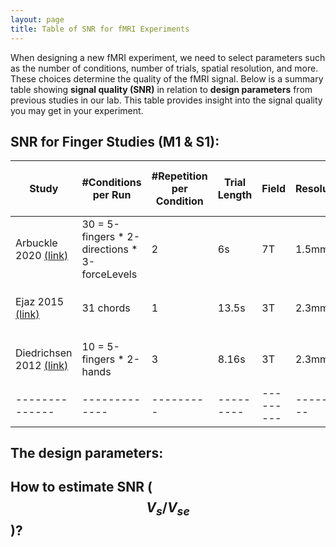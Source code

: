 ```yaml
---
layout: page
title: Table of SNR for fMRI Experiments
---
```


When designing a new fMRI experiment, we need to select parameters such as the number of conditions, number of trials, spatial resolution, and more. These choices determine the quality of the fMRI signal. Below is a summary table showing **signal quality (SNR)** in relation to **design parameters** from previous studies in our lab. This table provides insight into the signal quality you may get in your experiment.

## SNR for Finger Studies (M1 & S1):

| Study | #Conditions per Run | #Repetition per Condition | Trial Length | Field | Resolution | SNR ($$ V_s / V_{se}$$) |
|----------------|-------------|---------|---------|---------|---------|---------|
| Arbuckle 2020 <a href="https://www.jneurosci.org/content/40/48/9210" target="_blank">(link)</a> | 30 = 5-fingers * 2-directions * 3-forceLevels | 2 | 6s | 7T | 1.5mm | $$8.85\% \pm 1.05sem$$ |
| Ejaz 2015 <a href="https://www.nature.com/articles/nn.4038" target="_blank">(link)</a> | 31 chords | 1 | 13.5s | 3T | 2.3mm | $$3.26\% \pm 0.49sem$$ |
| Diedrichsen 2012 <a href="https://pmc.ncbi.nlm.nih.gov/articles/PMC3643717/" target="_blank">(link)</a> | 10 = 5-fingers * 2-hands | 3 | 8.16s | 3T | 2.3mm |  $$25.63\% \pm 4.09sem$$ |
| --------------|-------------|---------|---------|---------|---------|---------|


## The design parameters:



## How to estimate SNR ($$ V_s / V_{se}$$)?
